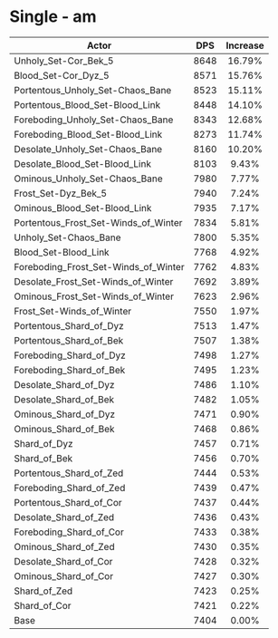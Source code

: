 # Single - am
| Actor | DPS | Increase |
|---|:---:|:---:|
|Unholy_Set-Cor_Bek_5|8648|16.79%|
|Blood_Set-Cor_Dyz_5|8571|15.76%|
|Portentous_Unholy_Set-Chaos_Bane|8523|15.11%|
|Portentous_Blood_Set-Blood_Link|8448|14.10%|
|Foreboding_Unholy_Set-Chaos_Bane|8343|12.68%|
|Foreboding_Blood_Set-Blood_Link|8273|11.74%|
|Desolate_Unholy_Set-Chaos_Bane|8160|10.20%|
|Desolate_Blood_Set-Blood_Link|8103|9.43%|
|Ominous_Unholy_Set-Chaos_Bane|7980|7.77%|
|Frost_Set-Dyz_Bek_5|7940|7.24%|
|Ominous_Blood_Set-Blood_Link|7935|7.17%|
|Portentous_Frost_Set-Winds_of_Winter|7834|5.81%|
|Unholy_Set-Chaos_Bane|7800|5.35%|
|Blood_Set-Blood_Link|7768|4.92%|
|Foreboding_Frost_Set-Winds_of_Winter|7762|4.83%|
|Desolate_Frost_Set-Winds_of_Winter|7692|3.89%|
|Ominous_Frost_Set-Winds_of_Winter|7623|2.96%|
|Frost_Set-Winds_of_Winter|7550|1.97%|
|Portentous_Shard_of_Dyz|7513|1.47%|
|Portentous_Shard_of_Bek|7507|1.38%|
|Foreboding_Shard_of_Dyz|7498|1.27%|
|Foreboding_Shard_of_Bek|7495|1.23%|
|Desolate_Shard_of_Dyz|7486|1.10%|
|Desolate_Shard_of_Bek|7482|1.05%|
|Ominous_Shard_of_Dyz|7471|0.90%|
|Ominous_Shard_of_Bek|7468|0.86%|
|Shard_of_Dyz|7457|0.71%|
|Shard_of_Bek|7456|0.70%|
|Portentous_Shard_of_Zed|7444|0.53%|
|Foreboding_Shard_of_Zed|7439|0.47%|
|Portentous_Shard_of_Cor|7437|0.44%|
|Desolate_Shard_of_Zed|7436|0.43%|
|Foreboding_Shard_of_Cor|7433|0.38%|
|Ominous_Shard_of_Zed|7430|0.35%|
|Desolate_Shard_of_Cor|7428|0.32%|
|Ominous_Shard_of_Cor|7427|0.30%|
|Shard_of_Zed|7423|0.25%|
|Shard_of_Cor|7421|0.22%|
|Base|7404|0.00%|
